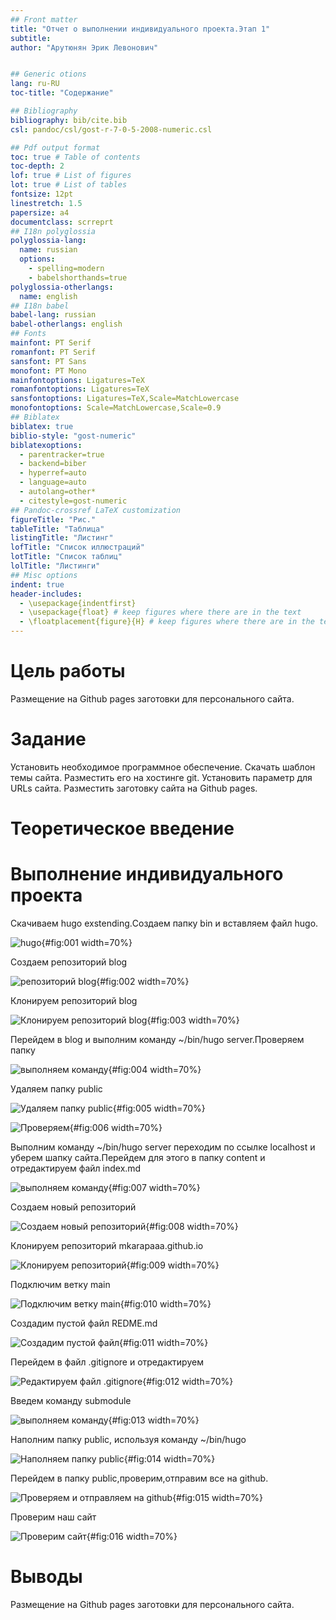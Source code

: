 ```yaml
---
## Front matter
title: "Отчет о выполнении индивидуального проекта.Этап 1"
subtitle: 
author: "Арутюнян Эрик Левонович"


## Generic otions
lang: ru-RU
toc-title: "Содержание"

## Bibliography
bibliography: bib/cite.bib
csl: pandoc/csl/gost-r-7-0-5-2008-numeric.csl

## Pdf output format
toc: true # Table of contents
toc-depth: 2
lof: true # List of figures
lot: true # List of tables
fontsize: 12pt
linestretch: 1.5
papersize: a4
documentclass: scrreprt
## I18n polyglossia
polyglossia-lang:
  name: russian
  options:
	- spelling=modern
	- babelshorthands=true
polyglossia-otherlangs:
  name: english
## I18n babel
babel-lang: russian
babel-otherlangs: english
## Fonts
mainfont: PT Serif
romanfont: PT Serif
sansfont: PT Sans
monofont: PT Mono
mainfontoptions: Ligatures=TeX
romanfontoptions: Ligatures=TeX
sansfontoptions: Ligatures=TeX,Scale=MatchLowercase
monofontoptions: Scale=MatchLowercase,Scale=0.9
## Biblatex
biblatex: true
biblio-style: "gost-numeric"
biblatexoptions:
  - parentracker=true
  - backend=biber
  - hyperref=auto
  - language=auto
  - autolang=other*
  - citestyle=gost-numeric
## Pandoc-crossref LaTeX customization
figureTitle: "Рис."
tableTitle: "Таблица"
listingTitle: "Листинг"
lofTitle: "Список иллюстраций"
lotTitle: "Список таблиц"
lolTitle: "Листинги"
## Misc options
indent: true
header-includes:
  - \usepackage{indentfirst}
  - \usepackage{float} # keep figures where there are in the text
  - \floatplacement{figure}{H} # keep figures where there are in the text
---
```


# Цель работы

Размещение на Github pages заготовки для персонального сайта.


# Задание

  Установить необходимое программное обеспечение.
    Скачать шаблон темы сайта.
    Разместить его на хостинге git.
    Установить параметр для URLs сайта.
    Разместить заготовку сайта на Github pages.


# Теоретическое введение


# Выполнение индивидуального проекта

Скачиваем hugo exstending.Создаем папку bin и вставляем файл hugo.

![hugo](image/1.jpg){#fig:001 width=70%}

Создаем репозиторий blog 

![репозиторий blog](image/2.jpg){#fig:002 width=70%}

Клонируем репозиторий blog 

![Клонируем репозиторий blog](image/3.jpg){#fig:003 width=70%}

Перейдем в blog и выполним команду ~/bin/hugo server.Проверяем папку 

![выполняем команду](image/4.jpg){#fig:004 width=70%}

Удаляем папку public

![Удаляем папку public](image/5.jpg){#fig:005 width=70%}

![Проверяем](image/6.jpg){#fig:006 width=70%}

Выполним команду ~/bin/hugo server переходим по ссылке localhost и уберем шапку сайта.Перейдем для этого в папку content и отредактируем файл index.md

![выполняем команду](image/7.jpg){#fig:007 width=70%}

Создаем новый репозиторий 

![Создаем новый репозиторий](image/8.jpg){#fig:008 width=70%}

Клонируем репозиторий mkarapaaa.github.io

![Клонируем репозиторий](image/9.jpg){#fig:009 width=70%}

Подключим ветку main

![Подключим ветку main](image/10.jpg){#fig:010 width=70%}

Создадим пустой файл REDME.md 

![Создадим пустой файл](image/11.jpg){#fig:011 width=70%}

Перейдем в файл .gitignore и отредактируем

![Редактируем файл .gitignore](image/12.jpg){#fig:012 width=70%}

Введем команду submodule

![выполняем команду](image/13.jpg){#fig:013 width=70%}

Наполним папку public, используя команду ~/bin/hugo 

![Наполняем папку public](image/14.jpg){#fig:014 width=70%}

Перейдем в папку public,проверим,отправим все на github.

![Проверяем и отправляем на github](image/15.jpg){#fig:015 width=70%}

Проверим наш сайт

![Проверим сайт](image/16.jpg){#fig:016 width=70%}


# Выводы

Размещение на Github pages заготовки для персонального сайта.


